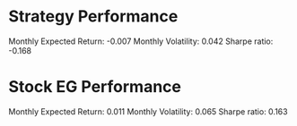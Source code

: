 # Strategy Performance
Monthly Expected Return: -0.007
Monthly Volatility: 0.042
Sharpe ratio: -0.168
# Stock EG Performance
Monthly Expected Return: 0.011
Monthly Volatility: 0.065
Sharpe ratio: 0.163
